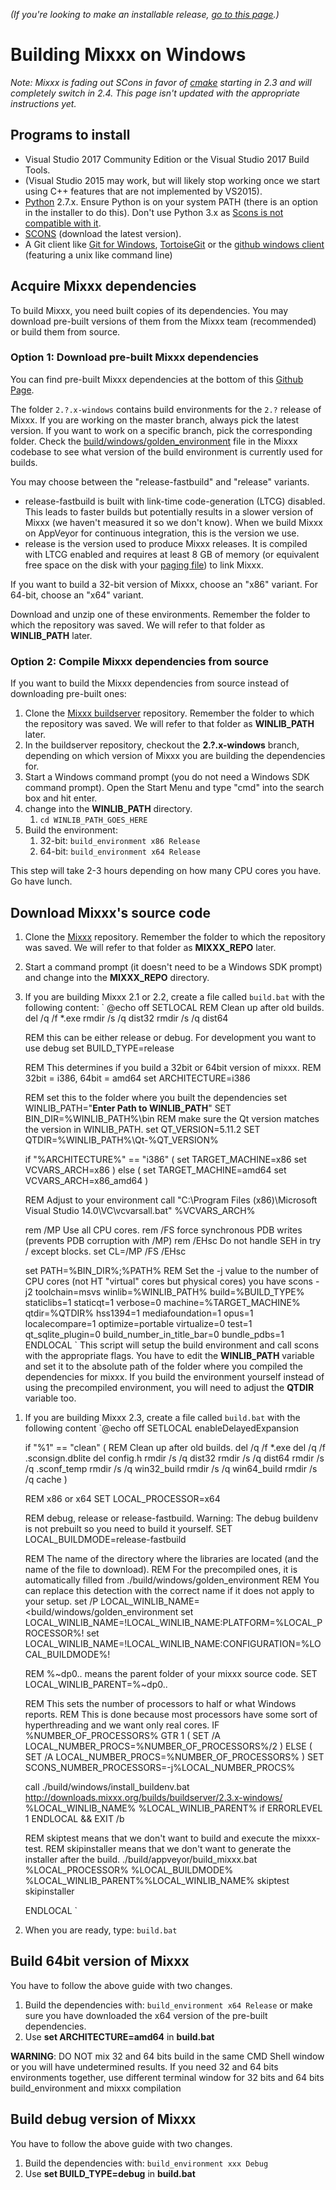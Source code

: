 *(If you're looking to make an installable release, [go to this
page](Build%20Windows%20installer).)*

# Building Mixxx on Windows

*Note: Mixxx is fading out SCons in favor of [cmake](https://cmake.org)
starting in 2.3 and will completely switch in 2.4. This page isn't
updated with the appropriate instructions yet.*

## Programs to install

  - Visual Studio 2017 Community Edition or the Visual Studio 2017 Build
    Tools.
  - (Visual Studio 2015 may work, but will likely stop working once we
    start using C++ features that are not implemented by VS2015).
  - [Python](http://python.org/download/) 2.7.x. Ensure Python is on
    your system PATH (there is an option in the installer to do this).
    Don't use Python 3.x as [Scons is not compatible with
    it](https://github.com/SCons/scons/wiki/FrequentlyAskedQuestions#what-version-of-python-do-i-need).
  - [SCONS](http://scons.org/pages/download.html) (download the latest
    version).
  - A Git client like [Git for
    Windows](https://git-scm.com/download/win),
    [TortoiseGit](https://code.google.com/p/tortoisegit/) or the [github
    windows
    client](http://github-windows.s3.amazonaws.com/GitHubSetup.exe)
    (featuring a unix like command line)

## Acquire Mixxx dependencies

To build Mixxx, you need built copies of its dependencies. You may
download pre-built versions of them from the Mixxx team (recommended) or
build them from source.

### Option 1: Download pre-built Mixxx dependencies

You can find pre-built Mixxx dependencies at the bottom of this [Github
Page](https://github.com/mixxxdj/buildserver).

The folder `2.?.x-windows` contains build environments for the `2.?`
release of Mixxx. If you are working on the master branch, always pick
the latest version. If you want to work on a specific branch, pick the
corresponding folder. Check the
[build/windows/golden\_environment](https://github.com/mixxxdj/mixxx/blob/master/build/windows/golden_environment)
file in the Mixxx codebase to see what version of the build environment
is currently used for builds.

You may choose between the "release-fastbuild" and "release" variants.

  - release-fastbuild is built with link-time code-generation (LTCG)
    disabled. This leads to faster builds but potentially results in a
    slower version of Mixxx (we haven't measured it so we don't know).
    When we build Mixxx on AppVeyor for continuous integration, this is
    the version we use.
  - release is the version used to produce Mixxx releases. It is
    compiled with LTCG enabled and requires at least 8 GB of memory (or
    equivalent free space on the disk with your [paging
    file](https://www.howtogeek.com/126430/htg-explains-what-is-the-windows-page-file-and-should-you-disable-it/))
    to link Mixxx.

If you want to build a 32-bit version of Mixxx, choose an "x86" variant.
For 64-bit, choose an "x64" variant.

Download and unzip one of these environments. Remember the folder to
which the repository was saved. We will refer to that folder as
**WINLIB\_PATH** later.

### Option 2: Compile Mixxx dependencies from source

If you want to build the Mixxx dependencies from source instead of
downloading pre-built ones:

1.  Clone the [Mixxx
    buildserver](https://github.com/mixxxdj/buildserver) repository.
    Remember the folder to which the repository was saved. We will refer
    to that folder as **WINLIB\_PATH** later.
2.  In the buildserver repository, checkout the **2.?.x-windows**
    branch, depending on which version of Mixxx you are building the
    dependencies for.
3.  Start a Windows command prompt (you do not need a Windows SDK
    command prompt). Open the Start Menu and type "cmd" into the search
    box and hit enter. 
4.  change into the **WINLIB\_PATH** directory.
    1.  `cd WINLIB_PATH_GOES_HERE`
5.  Build the environment:
    1.  32-bit: `build_environment x86 Release`
    2.  64-bit: `build_environment x64 Release`

This step will take 2-3 hours depending on how many CPU cores you have.
Go have lunch.

## Download Mixxx's source code

1.  Clone the [Mixxx](https://github.com/mixxxdj/mixxx.git) repository.
    Remember the folder to which the repository was saved. We will refer
    to that folder as **MIXXX\_REPO** later.
2.  Start a command prompt (it doesn't need to be a Windows SDK prompt)
    and change into the **MIXXX\_REPO** directory.
3.  If you are building Mixxx 2.1 or 2.2, create a file called
    `build.bat` with the following content: ` @echo off
    SETLOCAL
    REM Clean up after old builds.
    del /q /f *.exe
    rmdir /s /q dist32
    rmdir /s /q dist64
    
    REM this can be either release or debug. For development you want to
    use debug
    set BUILD_TYPE=release
    
    REM This determines if you build a 32bit or 64bit version of mixxx. 
    REM 32bit = i386, 64bit = amd64
    set ARCHITECTURE=i386
    
    REM set this to the folder where you built the dependencies
    set WINLIB_PATH="**Enter Path to WINLIB_PATH**"
    SET BIN_DIR=%WINLIB_PATH%\bin
    REM make sure the Qt version matches the version in WINLIB_PATH.
    set QT_VERSION=5.11.2
    SET QTDIR=%WINLIB_PATH%\Qt-%QT_VERSION%
    
    if "%ARCHITECTURE%" == "i386" (
            set TARGET_MACHINE=x86
            set VCVARS_ARCH=x86
    ) else ( 
            set TARGET_MACHINE=amd64
            set VCVARS_ARCH=x86_amd64
    )
    
    REM Adjust to your environment
    call "C:\Program Files (x86)\Microsoft Visual
    Studio 14.0\VC\vcvarsall.bat" %VCVARS_ARCH%
    
    rem /MP Use all CPU cores.
    rem /FS force synchronous PDB writes (prevents PDB corruption with
    /MP)
    rem /EHsc Do not handle SEH in try / except blocks.
    set CL=/MP /FS /EHsc
    
    set PATH=%BIN_DIR%;%PATH%
    REM Set the -j value to the number of CPU cores (not HT "virtual"
    cores but physical cores) you have
    scons -j2 toolchain=msvs winlib=%WINLIB_PATH% build=%BUILD_TYPE%
    staticlibs=1 staticqt=1 verbose=0 machine=%TARGET_MACHINE%
    qtdir=%QTDIR% hss1394=1 mediafoundation=1 opus=1 localecompare=1
    optimize=portable virtualize=0 test=1 qt_sqlite_plugin=0
    build_number_in_title_bar=0 bundle_pdbs=1
    ENDLOCAL
         ` This script will setup the build environment and call scons with
    the appropriate flags. You have to edit the **WINLIB\_PATH**
    variable and set it to the absolute path of the folder where you
    compiled the dependencies for mixxx. If you build the environment
    yourself instead of using the precompiled environment, you will need
    to adjust the **QTDIR** variable too.

<!-- end list -->

1.  If you are building Mixxx 2.3, create a file called `build.bat` with
    the following content `@echo off
    SETLOCAL enableDelayedExpansion
    
    if "%1" == "clean" (
    REM Clean up after old builds.
    del /q /f *.exe
    del /q /f .sconsign.dblite
    del config.h
    rmdir /s /q dist32
    rmdir /s /q dist64
    rmdir /s /q .sconf_temp
    rmdir /s /q win32_build
    rmdir /s /q win64_build
    rmdir /s /q cache
    )
    
    REM x86 or x64
    SET LOCAL_PROCESSOR=x64
    
    REM debug, release or release-fastbuild. Warning: The debug buildenv
    is not prebuilt so you need to build it yourself.
    SET LOCAL_BUILDMODE=release-fastbuild
    
    REM The name of the directory where the libraries are located (and
    the name of the file to download).
    REM For the precompiled ones, it is automatically filled from
    ./build/windows/golden_environment 
    REM You can replace this detection with the correct name if it does
    not apply to your setup.
    set /P LOCAL_WINLIB_NAME=<build/windows/golden_environment
    set LOCAL_WINLIB_NAME=!LOCAL_WINLIB_NAME:PLATFORM=%LOCAL_PROCESSOR%!
    set
    LOCAL_WINLIB_NAME=!LOCAL_WINLIB_NAME:CONFIGURATION=%LOCAL_BUILDMODE%!
    
    REM %~dp0.. means the parent folder of your mixxx source code.
    SET LOCAL_WINLIB_PARENT=%~dp0..
    
    REM This sets the number of processors to half or what Windows
    reports. 
    REM This is done because most processors have some sort of
    hyperthreading and we want only real cores.
    IF %NUMBER_OF_PROCESSORS% GTR 1 (
            SET /A LOCAL_NUMBER_PROCS=%NUMBER_OF_PROCESSORS%/2
    ) ELSE (
            SET /A LOCAL_NUMBER_PROCS=%NUMBER_OF_PROCESSORS%
    )
    SET SCONS_NUMBER_PROCESSORS=-j%LOCAL_NUMBER_PROCS%
    
    call ./build/windows/install_buildenv.bat
    http://downloads.mixxx.org/builds/buildserver/2.3.x-windows/
    %LOCAL_WINLIB_NAME% %LOCAL_WINLIB_PARENT%
    if ERRORLEVEL 1 ENDLOCAL && EXIT /b
    
    REM skiptest means that we don't want to build and execute the
    mixxx-test.
    REM skipinstaller means that we don't want to generate the installer
    after the build.
    ./build/appveyor/build_mixxx.bat %LOCAL_PROCESSOR% %LOCAL_BUILDMODE%
    %LOCAL_WINLIB_PARENT%\%LOCAL_WINLIB_NAME% skiptest skipinstaller
    
    ENDLOCAL
    `
2.  When you are ready, type: `build.bat`

## Build 64bit version of Mixxx

You have to follow the above guide with two changes.

1.  Build the dependencies with: `build_environment x64 Release` or make
    sure you have downloaded the x64 version of the pre-built
    dependencies.
2.  Use **set ARCHITECTURE=amd64** in **build.bat**

**WARNING**: DO NOT mix 32 and 64 bits build in the same CMD Shell
window or you will have undetermined results. If you need 32 and 64 bits
environments together, use different terminal window for 32 bits and 64
bits build\_environment and mixxx compilation

## Build debug version of Mixxx

You have to follow the above guide with two changes.

1.  Build the dependencies with: `build_environment xxx Debug`
2.  Use **set BUILD\_TYPE=debug** in **build.bat**
